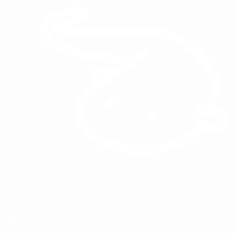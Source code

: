 <!-- _navbar.md -->

<div class='iconContainer'>
<a href='https://afdian.com/@SnowCutieOwO' title='Support me on Aifdian!' target='_blank'><p class="iconAfd"><span class="afdSvgContainer"><svg viewBox="0 0 160 160" fill="none" xmlns="http://www.w3.org/2000/svg"><path fill-rule="evenodd" clip-rule="evenodd" d="M64.9999 90.5676C63.4307 90.5676 62.1621 91.8355 62.1621 93.4037C62.1621 94.9754 63.4307 96.2433 64.9999 96.2433C66.5691 96.2433 67.8378 94.9754 67.8378 93.4037C67.8378 91.8355 66.5691 90.5676 64.9999 90.5676Z" fill="white"/><path fill-rule="evenodd" clip-rule="evenodd" d="M91.7568 99.0811C90.1876 99.0811 88.9189 100.349 88.9189 101.917C88.9189 103.489 90.1876 104.757 91.7568 104.757C93.326 104.757 94.5946 103.489 94.5946 101.917C94.5946 100.349 93.326 99.0811 91.7568 99.0811Z" fill="white"/><path fill-rule="evenodd" clip-rule="evenodd" d="M133.76 106.248C132.813 106.722 131.453 106.747 130.197 106.313C129.349 106.014 128.434 105.732 127.523 105.451C125.832 104.935 123.006 104.074 122.468 103.422C121.585 102.244 119.908 102.009 118.73 102.899C117.552 103.785 117.317 105.455 118.207 106.633C118.502 107.032 118.901 107.359 119.303 107.676C115.224 113.321 97.3137 124.555 71.985 119.02C60.5719 116.525 52.8897 111.969 49.7641 105.85C47.5106 101.429 48.0233 96.8763 49.1019 94.4025C52.2026 87.9633 74.5837 73.1344 88.8732 64.7375C90.1405 63.9865 90.5641 62.3527 89.8166 61.0819C89.069 59.8147 87.3638 59.3057 86.1641 60.1351C85.0107 60.8114 81.0912 63.1393 76.0896 66.3073C74.3986 65.1718 71.4759 63.7693 66.7911 63.3102C59.3616 62.5734 42.1921 59.295 36.6458 56.9493C32.673 55.2692 23.6557 50.8199 25.6528 45.8116C26.1156 44.6441 28.2907 42.754 33.004 40.9529C36.6351 39.5683 40.2484 38.803 42.9789 38.4969C42.6122 38.6748 42.2562 38.8457 41.9216 39.0094C38.7106 40.5685 35.2076 42.3126 32.8545 44.3736C32.6836 44.2633 32.5056 44.1529 32.3846 44.0319C31.37 42.9712 29.6969 42.8928 28.6147 43.9465C27.5467 44.9645 27.5075 46.6552 28.5292 47.7195C29.4797 48.7162 30.8859 49.4673 32.6765 50.0403C32.7442 50.0617 32.8047 50.0937 32.8723 50.108C39.095 52.023 50.1592 51.7845 65.7587 51.1651C72.4834 50.9017 78.8343 50.6526 84.1314 50.7558C101.692 51.1046 114.889 58.0884 124.479 72.1093C130.371 80.7233 128.246 89.2091 124.875 96.5844C124.472 96.2748 124.042 95.8725 123.718 95.4739C122.796 94.3241 121.09 94.164 119.969 95.0503C118.816 95.9722 118.623 97.6487 119.542 98.802C120.083 99.4854 122.867 102.685 126.316 102.411C126.38 102.415 126.437 102.408 126.501 102.404C126.605 102.39 126.711 102.408 126.822 102.39C129.178 101.959 130.659 102.073 132.044 102.942C133.878 104.099 134.782 104.789 134.6 105.366C134.493 105.729 134.219 105.989 133.76 106.248ZM60.9493 76.5124C60.4189 76.9004 59.8991 77.2848 59.3758 77.6692C58.8133 77.0641 58.3648 76.4875 58.1583 76.0674C58.7777 75.8823 59.8101 76.103 60.9493 76.5124ZM134.614 98.2574C133.294 97.4209 131.909 97.0578 130.563 96.9083C133.724 89.202 135.736 79.1144 128.887 69.0944C118.406 53.7636 103.38 45.7974 84.2346 45.4165C78.7809 45.3097 72.3517 45.5625 65.5487 45.833C57.6493 46.1462 47.1369 46.5556 39.9921 45.9647C41.4161 45.1923 42.9326 44.4519 44.2462 43.8148C49.2728 41.3694 53.2314 39.465 51.9214 36.0871C51.2343 34.1151 49.1874 33.0793 45.8233 33.0045C38.7426 32.8444 23.4421 36.9378 20.6903 43.8397C19.1418 47.7267 18.8854 55.2301 34.5668 61.8615C41.0174 64.5952 59.237 67.9268 66.2678 68.6245C68.2542 68.8167 69.7743 69.219 70.9277 69.6461C69.3151 70.7068 67.6597 71.8209 65.9972 72.96C63.1102 71.3155 58.3897 69.3756 54.8654 71.7782C53.502 72.7001 52.7259 74.0599 52.6903 75.6083C52.6405 77.534 53.8081 79.4169 55.1217 80.9333C49.9314 85.073 45.7343 89.0846 44.2462 92.1778C42.5873 95.9793 41.9109 102.201 45.008 108.27C48.9382 115.973 57.6279 121.344 70.8423 124.235C88.1114 128.004 103.027 124.608 112.895 119.415C118.388 116.525 122.286 113.076 124.18 109.997C124.768 110.182 125.355 110.37 125.96 110.559C126.804 110.815 127.648 111.072 128.438 111.353C131.051 112.257 133.942 112.136 136.167 111.015C136.206 110.997 136.248 110.972 136.291 110.951C137.968 110.068 139.175 108.651 139.705 106.943C141.129 102.337 137.064 99.7915 134.614 98.2574Z" fill="white"/></svg></span><span class="iconBg"></span></p></a>
<a href='https://www.github.com/SnowCutieOwO/Continue' title='Continue Project' target='_blank'><p class="Btn"><span class="svgContainer"><svg fill="white" viewBox="0 0 496 512" height="1.6em"><path d="M165.9 397.4c0 2-2.3 3.6-5.2 3.6-3.3.3-5.6-1.3-5.6-3.6 0-2 2.3-3.6 5.2-3.6 3-.3 5.6 1.3 5.6 3.6zm-31.1-4.5c-.7 2 1.3 4.3 4.3 4.9 2.6 1 5.6 0 6.2-2s-1.3-4.3-4.3-5.2c-2.6-.7-5.5.3-6.2 2.3zm44.2-1.7c-2.9.7-4.9 2.6-4.6 4.9.3 2 2.9 3.3 5.9 2.6 2.9-.7 4.9-2.6 4.6-4.6-.3-1.9-3-3.2-5.9-2.9zM244.8 8C106.1 8 0 113.3 0 252c0 110.9 69.8 205.8 169.5 239.2 12.8 2.3 17.3-5.6 17.3-12.1 0-6.2-.3-40.4-.3-61.4 0 0-70 15-84.7-29.8 0 0-11.4-29.1-27.8-36.6 0 0-22.9-15.7 1.6-15.4 0 0 24.9 2 38.6 25.8 21.9 38.6 58.6 27.5 72.9 20.9 2.3-16 8.8-27.1 16-33.7-55.9-6.2-112.3-14.3-112.3-110.5 0-27.5 7.6-41.3 23.6-58.9-2.6-6.5-11.1-33.3 2.6-67.9 20.9-6.5 69 27 69 27 20-5.6 41.5-8.5 62.8-8.5s42.8 2.9 62.8 8.5c0 0 48.1-33.6 69-27 13.7 34.7 5.2 61.4 2.6 67.9 16 17.7 25.8 31.5 25.8 58.9 0 96.5-58.9 104.2-114.8 110.5 9.2 7.9 17 22.9 17 46.4 0 33.7-.3 75.4-.3 83.6 0 6.5 4.6 14.4 17.3 12.1C428.2 457.8 496 362.9 496 252 496 113.3 383.5 8 244.8 8zM97.2 352.9c-1.3 1-1 3.3.7 5.2 1.6 1.6 3.9 2.3 5.2 1 1.3-1 1-3.3-.7-5.2-1.6-1.6-3.9-2.3-5.2-1zm-10.8-8.1c-.7 1.3.3 2.9 2.3 3.9 1.6 1 3.6.7 4.3-.7.7-1.3-.3-2.9-2.3-3.9-2-.6-3.6-.3-4.3.7zm32.4 35.6c-1.6 1.3-1 4.3 1.3 6.2 2.3 2.3 5.2 2.6 6.5 1 1.3-1.3.7-4.3-1.3-6.2-2.2-2.3-5.2-2.6-6.5-1zm-11.4-14.7c-1.6 1-1.6 3.6 0 5.9 1.6 2.3 4.3 3.3 5.6 2.3 1.6-1.3 1.6-3.9 0-6.2-1.4-2.3-4-3.3-5.6-2z"></path></svg></span><span class="BG"></span></p></a>
</div>